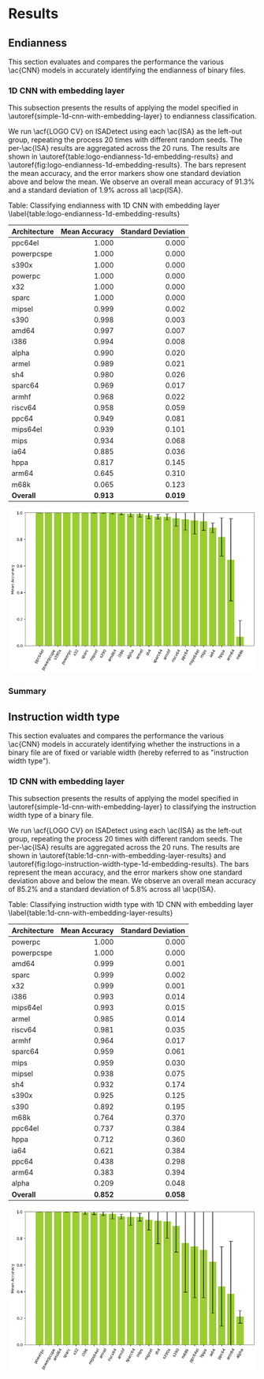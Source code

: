 # Results

## Endianness

This section evaluates and compares the performance the various \ac{CNN} models in accurately identifying the endianness of binary files.

### 1D CNN with embedding layer

This subsection presents the results of applying the model specified in \autoref{simple-1d-cnn-with-embedding-layer} to endianness classification.

We run \acf{LOGO CV} on ISADetect using each \ac{ISA} as the left-out group, repeating the process 20 times with different random seeds. The per-\ac{ISA} results are aggregated across the 20 runs. The results are shown in \autoref{table:logo-endianness-1d-embedding-results} and \autoref{fig:logo-endianness-1d-embedding-results}. The bars represent the mean accuracy, and the error markers show one standard deviation above and below the mean. We observe an overall mean accuracy of 91.3% and a standard deviation of 1.9% across all \acp{ISA}.

Table: Classifying endianness with 1D CNN with embedding layer \label{table:logo-endianness-1d-embedding-results}

| Architecture | Mean Accuracy | Standard Deviation |
| ------------ | ------------: | -----------------: |
| ppc64el      |         1.000 |              0.000 |
| powerpcspe   |         1.000 |              0.000 |
| s390x        |         1.000 |              0.000 |
| powerpc      |         1.000 |              0.000 |
| x32          |         1.000 |              0.000 |
| sparc        |         1.000 |              0.000 |
| mipsel       |         0.999 |              0.002 |
| s390         |         0.998 |              0.003 |
| amd64        |         0.997 |              0.007 |
| i386         |         0.994 |              0.008 |
| alpha        |         0.990 |              0.020 |
| armel        |         0.989 |              0.021 |
| sh4          |         0.980 |              0.026 |
| sparc64      |         0.969 |              0.017 |
| armhf        |         0.968 |              0.022 |
| riscv64      |         0.958 |              0.059 |
| ppc64        |         0.949 |              0.081 |
| mips64el     |         0.939 |              0.101 |
| mips         |         0.934 |              0.068 |
| ia64         |         0.885 |              0.036 |
| hppa         |         0.817 |              0.145 |
| arm64        |         0.645 |              0.310 |
| m68k         |         0.065 |              0.123 |
| **Overall**  |     **0.913** |          **0.019** |

![Classifying endianness with 1D CNN with embedding layer \label{fig:logo-endianness-1d-embedding-results}](./images/logo-endianness-1d-embedding-results.png)

### Summary

## Instruction width type

This section evaluates and compares the performance the various \ac{CNN} models in accurately identifying whether the instructions in a binary file are of fixed or variable width (hereby referred to as "instruction width type").

### 1D CNN with embedding layer

This subsection presents the results of applying the model specified in \autoref{simple-1d-cnn-with-embedding-layer} to classifying the instruction width type of a binary file.

We run \acf{LOGO CV} on ISADetect using each \ac{ISA} as the left-out group, repeating the process 20 times with different random seeds. The per-\ac{ISA} results are aggregated across the 20 runs. The results are shown in \autoref{table:1d-cnn-with-embedding-layer-results} and \autoref{fig:logo-instruction-width-type-1d-embedding-results}. The bars represent the mean accuracy, and the error markers show one standard deviation above and below the mean. We observe an overall mean accuracy of 85.2% and a standard deviation of 5.8% across all \acp{ISA}.

Table: Classifying instruction width type with 1D CNN with embedding layer \label{table:1d-cnn-with-embedding-layer-results}

| Architecture | Mean Accuracy | Standard Deviation |
| ------------ | ------------: | -----------------: |
| powerpc      |         1.000 |              0.000 |
| powerpcspe   |         1.000 |              0.000 |
| amd64        |         0.999 |              0.001 |
| sparc        |         0.999 |              0.002 |
| x32          |         0.999 |              0.001 |
| i386         |         0.993 |              0.014 |
| mips64el     |         0.993 |              0.015 |
| armel        |         0.985 |              0.014 |
| riscv64      |         0.981 |              0.035 |
| armhf        |         0.964 |              0.017 |
| sparc64      |         0.959 |              0.061 |
| mips         |         0.959 |              0.030 |
| mipsel       |         0.938 |              0.075 |
| sh4          |         0.932 |              0.174 |
| s390x        |         0.925 |              0.125 |
| s390         |         0.892 |              0.195 |
| m68k         |         0.764 |              0.370 |
| ppc64el      |         0.737 |              0.384 |
| hppa         |         0.712 |              0.360 |
| ia64         |         0.621 |              0.384 |
| ppc64        |         0.438 |              0.298 |
| arm64        |         0.383 |              0.394 |
| alpha        |         0.209 |              0.048 |
| **Overall**  |     **0.852** |          **0.058** |

![Classifying instruction width type with 1D CNN with embedding layer \label{fig:logo-instruction-width-type-1d-embedding-results}](./images/logo-instruction-width-type-1d-embedding-results.png)
